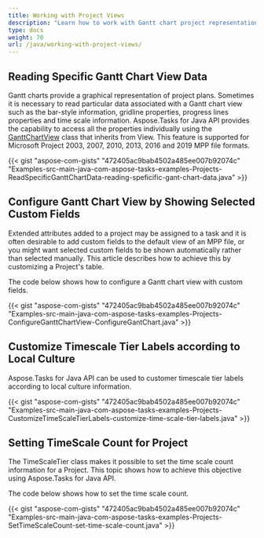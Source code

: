 ```yaml
---
title: Working with Project Views
description: "Learn how to work with Gantt chart project representation from Microsoft Project MPP files using Aspose.Tasks for Java."
type: docs
weight: 70
url: /java/working-with-project-views/
---
```


## **Reading Specific Gantt Chart View Data**
Gantt charts provide a graphical representation of project plans. Sometimes it is necessary to read particular data associated with a Gantt chart view such as the bar-style information, gridline properties, progress lines properties and time scale information. Aspose.Tasks for Java API provides the capability to access all the properties individually using the [GanttChartView](https://reference.aspose.com/tasks/java/com.aspose.tasks/GanttChartView) class that inherits from View. This feature is supported for Microsoft Project 2003, 2007, 2010, 2013, 2016 and 2019 MPP file formats.

{{< gist "aspose-com-gists" "472405ac9bab4502a485ee007b92074c" "Examples-src-main-java-com-aspose-tasks-examples-Projects-ReadSpecificGanttChartData-reading-speficific-gant-chart-data.java" >}}

## **Configure Gantt Chart View by Showing Selected Custom Fields**
Extended attributes added to a project may be assigned to a task and it is often desirable to add custom fields to the default view of an MPP file, or you might want selected custom fields to be shown automatically rather than selected manually. This article describes how to achieve this by customizing a Project's table.

The code below shows how to configure a Gantt chart view with custom fields.

{{< gist "aspose-com-gists" "472405ac9bab4502a485ee007b92074c" "Examples-src-main-java-com-aspose-tasks-examples-Projects-ConfigureGanttChartView-ConfigureGantChart.java" >}}

## **Customize Timescale Tier Labels according to Local Culture**
Aspose.Tasks for Java API can be used to customer timescale tier labels according to local culture information.

{{< gist "aspose-com-gists" "472405ac9bab4502a485ee007b92074c" "Examples-src-main-java-com-aspose-tasks-examples-Projects-CustomizeTimeScaleTierLabels-customize-time-scale-tier-labels.java" >}}

## **Setting TimeScale Count for Project**
The TimeScaleTier class makes it possible to set the time scale count information for a Project. This topic shows how to achieve this objective using Aspose.Tasks for Java API.

The code below shows how to set the time scale count.

{{< gist "aspose-com-gists" "472405ac9bab4502a485ee007b92074c" "Examples-src-main-java-com-aspose-tasks-examples-Projects-SetTimeScaleCount-set-time-scale-count.java" >}}

